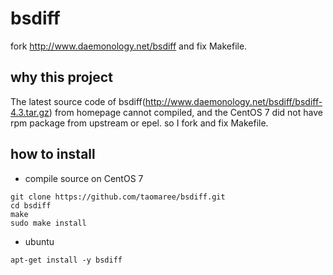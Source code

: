 # bsdiff
fork http://www.daemonology.net/bsdiff and fix Makefile. 

## why this project
The latest source code of bsdiff(http://www.daemonology.net/bsdiff/bsdiff-4.3.tar.gz) from homepage cannot compiled,
and the CentOS 7 did not have rpm package from upstream or epel.
so I fork and fix Makefile.

## how to install

+ compile source on CentOS 7

```
git clone https://github.com/taomaree/bsdiff.git
cd bsdiff
make
sudo make install 
```

+ ubuntu 
```
apt-get install -y bsdiff
```

